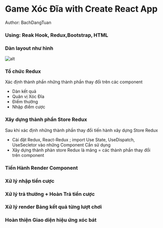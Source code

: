 # Game Xóc Đĩa with Create React App
Author: BachDangTuan
### Using: Reak Hook, Redux,Bootstrap, HTML
### Dàn layout như hình
![alt](https://i.ibb.co/grzNgJk/layout.png)

### Tổ chức Redux
Xác định thành phần những thành phần thay đổi trên các component
   -   Dàn kết quả
   -   Quân vị Xóc Đĩa
   -   Điểm thưởng 
   -   Nhập điểm cược
### Xây dựng thành phần Store Redux
Sau khi xác định những thành phần thay đổi tiến hành xây dựng Store Redux
   -   Cài đặt Redux, React-Redux ; import Use State, UseDispatch, UseSecletor vào những Component Cần sử dụng
   -   Xây dựng thành phàn store Redux là mảng = các thành phần thay đổi trên component
### Tiến Hành Render Component

### Xử lý nhập tiền cược

### Xử lý trả thưởng + Hoàn Trả tiền cược

### Xử lý render Bảng kết quả từng lượt chơi

### Hoàn thiện Giao diện hiệu ứng xóc bát

